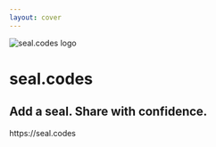 ```yaml
---
layout: cover
---
```


  <div class="w-full h-full flex flex-col items-center justify-center text-center">
    <img src="/logo.svg" alt="seal.codes logo" class="w-40 h-40 mb-8" />
    <h1 class="text-5xl font-bold mb-6 text-white">seal.codes</h1>
    <h2 class="text-2xl font-light mb-12 text-white">
      Add a seal. Share with confidence.
    </h2>
    <div class="text-lg opacity-75 mb-8 text-white">
      https://seal.codes
    </div>
  </div>

<!--
We invite you to help us restore trust to our digital world. seal.codes - Add a seal. Share with confidence. Thank you.

[SHORT VERSION] seal.codes - Add a seal. Share with confidence. Help us restore trust to our digital world. Thank you.
-->